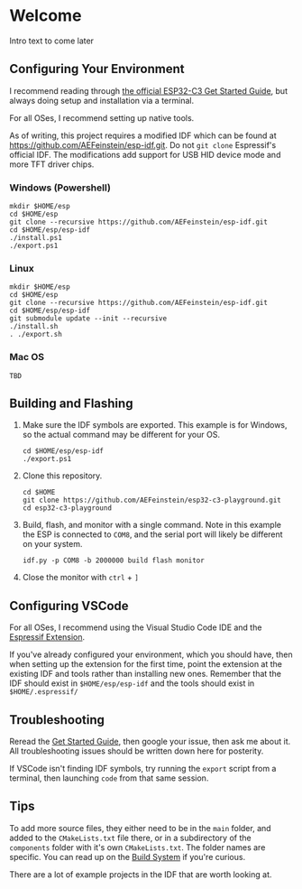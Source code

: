 # Welcome

Intro text to come later

## Configuring Your Environment

I recommend reading through [the official ESP32-C3 Get Started Guide](https://docs.espressif.com/projects/esp-idf/en/latest/esp32c3/get-started/index.html), but always doing setup and installation via a terminal.

For all OSes, I recommend setting up native tools.

As of writing, this project requires a modified IDF which can be found at https://github.com/AEFeinstein/esp-idf.git. Do not `git clone` Espressif's official IDF. The modifications add support for USB HID device mode and more TFT driver chips.

### Windows (Powershell)
```
mkdir $HOME/esp
cd $HOME/esp
git clone --recursive https://github.com/AEFeinstein/esp-idf.git
cd $HOME/esp/esp-idf
./install.ps1
./export.ps1
```
### Linux
```
mkdir $HOME/esp
cd $HOME/esp
git clone --recursive https://github.com/AEFeinstein/esp-idf.git
cd $HOME/esp/esp-idf
git submodule update --init --recursive
./install.sh
. ./export.sh
```
### Mac OS
```
TBD
```

## Building and Flashing

1. Make sure the IDF symbols are exported. This example is for Windows, so the actual command may be different for your OS.
    ```
    cd $HOME/esp/esp-idf
    ./export.ps1
    ```
1. Clone this repository.
    ```
    cd $HOME
    git clone https://github.com/AEFeinstein/esp32-c3-playground.git
    cd esp32-c3-playground
    ```
1. Build, flash, and monitor with a single command. Note in this example the ESP is connected to `COM8`, and the serial port will likely be different on your system.
    ```
    idf.py -p COM8 -b 2000000 build flash monitor
    ```
1. Close the monitor with `ctrl` + `]`

## Configuring VSCode

For all OSes, I recommend using the Visual Studio Code IDE and the [Espressif Extension](https://marketplace.visualstudio.com/items?itemName=espressif.esp-idf-extension).

If you've already configured your environment, which you should have, then when setting up the extension for the first time, point the extension at the existing IDF and tools rather than installing new ones. Remember that the IDF should exist in `$HOME/esp/esp-idf` and the tools should exist in `$HOME/.espressif/`

## Troubleshooting

Reread the [Get Started Guide](https://docs.espressif.com/projects/esp-idf/en/latest/esp32c3/get-started/index.html), then google your issue, then ask me about it. All troubleshooting issues should be written down here for posterity.

If VSCode isn't finding IDF symbols, try running the `export` script from a terminal, then launching `code` from that same session.

## Tips

To add more source files, they either need to be in the `main` folder, and added to the `CMakeLists.txt` file there, or in a subdirectory of the `components` folder with it's own `CMakeLists.txt`. The folder names are specific. You can read up on the [Build System](https://docs.espressif.com/projects/esp-idf/en/latest/esp32/api-guides/build-system.html) if you're curious.

There are a lot of example projects in the IDF that are worth looking at.
